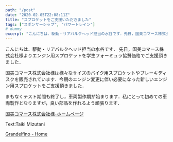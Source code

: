 ```yaml
---
path: "/post"
date: "2020-02-05T22:08:11Z"
title: "スプロケットをご支援いただきました"
tags: ["スポンサーシップ", "パワートレイン"]
# dummy
excerpt: "こんにちは．駆動・リアバルクヘッド担当の水谷です．先日，国美コマース株式会社様よりエンジン用スプロケットを学生フォーミュラ協賛価格でご支援頂きました．国美コマース株式会社様は様々なサイズのバイク用ス..."
---
```


[](05-1.jpg)

こんにちは．駆動・リアバルクヘッド担当の水谷です．
先日，国美コマース株式会社様よりエンジン用スプロケットを学生フォーミュラ協賛価格でご支援頂きました．

国美コマース株式会社様は様々なサイズのバイク用スプロケットやブレーキディスクを販売されています．今期のエンジン変更に伴い必要になった新しいエンジン用スプロケットをご支援頂きました．

まもなくテスト期間も終了し，車両製作期が始まります．私にとって初めての車両製作となりますが，良い部品を作れるよう頑張ります．

[国美コマース株式会社様-ホームページ](https://www.sunstar-kc.jp/index.php)

Text:Taiki Mizutani

[Grandelfino - Home](http://www.grandelfino.net/)